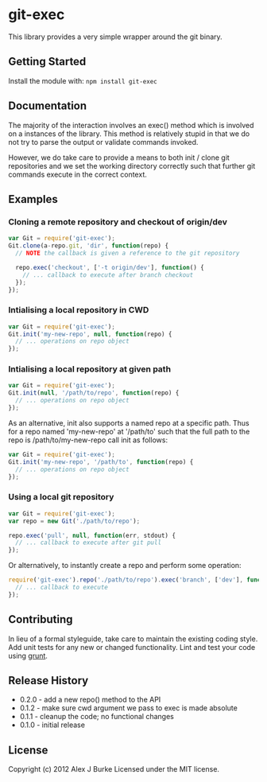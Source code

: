 # git-exec
This library provides a very simple wrapper around the git binary.

## Getting Started
Install the module with: `npm install git-exec`

## Documentation
The majority of the interaction involves an exec() method which is
involved on a instances of the library. This method is relatively stupid in
that we do not try to parse the output or validate commands invoked.

However, we do take care to provide a means to both init / clone git
repositories and we set the working directory correctly such that
further git commands execute in the correct context.

## Examples

### Cloning a remote repository and checkout of origin/dev
```javascript
var Git = require('git-exec');
Git.clone(a-repo.git, 'dir', function(repo) {
  // NOTE the callback is given a reference to the git repository

  repo.exec('checkout', ['-t origin/dev'], function() {
    // ... callback to execute after branch checkout
  });
});
```

### Intialising a local repository in CWD

```javascript
var Git = require('git-exec');
Git.init('my-new-repo', null, function(repo) {
  // ... operations on repo object
});
```

### Intialising a local repository at given path
```javascript
var Git = require('git-exec');
Git.init(null, '/path/to/repo', function(repo) {
  // ... operations on repo object
});
```

As an alternative, init also supports a named repo at a specific path. Thus
for a repo named 'my-new-repo' at '/path/to' such that the full path to the
repo is /path/to/my-new-repo call init as follows:

```javascript
var Git = require('git-exec');
Git.init('my-new-repo', '/path/to', function(repo) {
  // ... operations on repo object
});
```

### Using a local git repository
```javascript
var Git = require('git-exec');
var repo = new Git('./path/to/repo');

repo.exec('pull', null, function(err, stdout) {
  // ... callback to execute after git pull
});
```

Or alternatively, to instantly create a repo and perform some operation:

```javascript
require('git-exec').repo('./path/to/repo').exec('branch', ['dev'], function() {
  // ... callback to execute
});
```

## Contributing
In lieu of a formal styleguide, take care to maintain the existing coding style. Add
unit tests for any new or changed functionality.
Lint and test your code using [grunt](https://github.com/gruntjs/grunt).

## Release History
* 0.2.0 - add a new repo() method to the API
* 0.1.2 - make sure cwd argument we pass to exec is made absolute
* 0.1.1 - cleanup the code; no functional changes
* 0.1.0 - initial release

## License
Copyright (c) 2012 Alex J Burke
Licensed under the MIT license.
